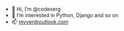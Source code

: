 - 👋 Hi, I’m @codeserg
- 👀 I’m interested in Python, Django and so on
- 📫 mvver@outlook.com

<!---
codeserg/codeserg is a ✨ special ✨ repository because its `README.md` (this file) appears on your GitHub profile.
You can click the Preview link to take a look at your changes.
--->
